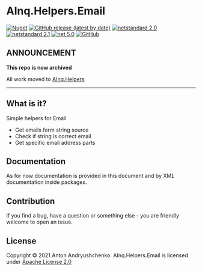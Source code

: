 # AInq.Helpers.Email

[![Nuget](https://img.shields.io/nuget/v/AInq.Helpers.Email)](https://www.nuget.org/packages/AInq.Helpers.Email/) [![GitHub release (latest by date)](https://img.shields.io/github/v/release/andryushchenko/AInq.Helpers.Email)](https://github.com/andryushchenko/AInq.Helpers.Email/releases) [![netstandard 2.0](https://img.shields.io/badge/netstandard-2.0-blue.svg)](https://docs.microsoft.com/en-us/dotnet/standard/net-standard) [![netstandard 2.1](https://img.shields.io/badge/netstandard-2.1-blue.svg)](https://docs.microsoft.com/en-us/dotnet/standard/net-standard) [![net 5.0](https://img.shields.io/badge/net-5.0-blue.svg)](https://dotnet.microsoft.com/learn/dotnet/what-is-dotnet) [![GitHub](https://img.shields.io/github/license/andryushchenko/AInq.Helpers.Email)](LICENSE)

## ANNOUNCEMENT

**This repo is now archived**

All work moved to [AInq.Helpers](https://github.com/andryushchenko/AInq.Helpers) 

---

## What is it?

Simple helpers for Email

- Get emails form string source
- Check if string is correct email 
- Get specific email address parts

## Documentation

As for now documentation is provided in this document and by XML documentation inside packages.

## Contribution

If you find a bug, have a question or something else - you are friendly welcome to open an issue.

## License
Copyright © 2021 Anton Andryushchenko. AInq.Helpers.Email is licensed under [Apache License 2.0](LICENSE)
